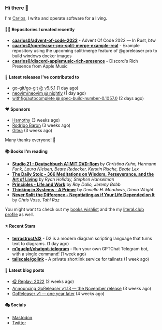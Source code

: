 ### Hi there 👋

I'm [Carlos](https://caarlos0.dev), I write and operate software for a living.

#### 👨‍💻 Repositories I created recently
- **[caarlos0/advent-of-code-2022](https://github.com/caarlos0/advent-of-code-2022)** - Advent Of Code 2022 — In Rust, btw
- **[caarlos0/goreleaser-pro-split-merge-example-real](https://github.com/caarlos0/goreleaser-pro-split-merge-example-real)** - Example repository using the upcoming split/merge feature of @goreleaser pro to build windows docker images
- **[caarlos0/discord-applemusic-rich-presence](https://github.com/caarlos0/discord-applemusic-rich-presence)** - Discord&#39;s Rich Presence from Apple Music

#### 🚀 Latest releases I've contributed to


- [go-git/go-git @ v5.5.1](https://github.com/go-git/go-git/releases/tag/v5.5.1) (1 day ago)
- [neovim/neovim @ nightly](https://github.com/neovim/neovim/releases/tag/nightly) (1 day ago)
- [withfig/autocomplete @ spec-build-number-0.1057.0](https://github.com/withfig/autocomplete/releases/tag/spec-build-number-0.1057.0) (2 days ago)

#### ❤️ Sponsors
- [Hamothy](https://github.com/sgoudham) (3 weeks ago)
- [Rodrigo Baron](https://github.com/rodrigobaron) (3 weeks ago)
- [Gitea](https://github.com/go-gitea) (3 weeks ago)

Many thanks everyone! 🙏

#### 📚 Books I'm reading
- **[Studio 21 - Deutschbuch A1 MIT DVD-Rom](https://literal.club/caarlos0/book/laura-nielsen-hermann-funk-beate-redecker-christina-kuhn-kerstin-rische-beate-lex-studio-21-c60yd)** by _Christina Kuhn, Hermann Funk, Laura Nielsen, Beate Redecker, Kerstin Rische, Beate Lex_
- **[The Daily Stoic - 366 Meditations on Wisdom, Perseverance, and the Art of Living](https://literal.club/caarlos0/book/the-daily-stoic-lbfbd)** by _Ryan Holiday, Stephen Hanselman_
- **[Principles - Life and Work](https://literal.club/caarlos0/book/ray-dalioray-daliojeremy-bobbprinciples-a9caw)** by _Ray Dalio, Jeremy Bobb_
- **[Thinking in Systems - A Primer](https://literal.club/caarlos0/book/thinking-in-systems-0q34a)** by _Donella H. Meadows, Diana Wright_
- **[Never Split the Difference - Negotiating as if Your Life Depended on It](https://literal.club/caarlos0/book/chris-voss-tahl-raz-never-split-the-difference-wqbcu)** by _Chris Voss, Tahl Raz_

You might want to check out my [books
wishlist](https://www.amazon.com.br/hz/wishlist/ls/EB8P7VS717SV) and the my
[literal.club profile](https://literal.club/caarlos0) as well.

#### ⭐ Recent Stars
- **[terrastruct/d2](https://github.com/terrastruct/d2)** - D2 is a modern diagram scripting language that turns text to diagrams. (1 day ago)
- **[m1guelpf/chatgpt-telegram](https://github.com/m1guelpf/chatgpt-telegram)** - Run your own GPTChat Telegram bot, with a single command! (1 week ago)
- **[tailscale/golink](https://github.com/tailscale/golink)** - A private shortlink service for tailnets (1 week ago)

#### 📄 Latest blog posts
- [🎧 Replay: 2022](https://carlosbecker.com/posts/replay-2022/) (2 weeks ago)
- [Announcing GoReleaser v1.13 — the November release](https://carlosbecker.com/posts/goreleaser-v1.13/) (3 weeks ago)
- [GoReleaser v1 — one year later](https://carlosbecker.com/posts/goreleaser-v1-1year/) (4 weeks ago)

#### 🎭 Socials

- <a href="https://mastodon.social/@caarlos0" rel="me">Mastodon</a>
- <a href="https://twitter.com/caarlos0" rel="me">Twitter</a>
